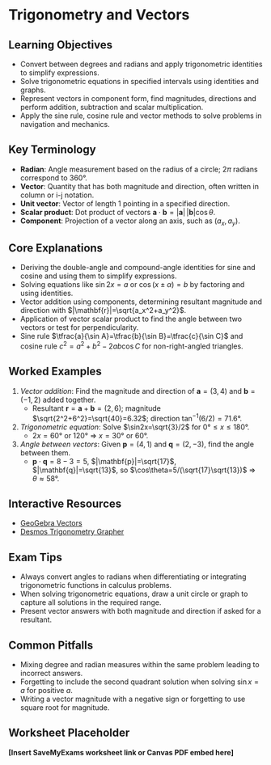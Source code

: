 # Trigonometry and Vectors

## Learning Objectives
- Convert between degrees and radians and apply trigonometric identities to simplify expressions.
- Solve trigonometric equations in specified intervals using identities and graphs.
- Represent vectors in component form, find magnitudes, directions and perform addition, subtraction and scalar multiplication.
- Apply the sine rule, cosine rule and vector methods to solve problems in navigation and mechanics.

## Key Terminology
- **Radian**: Angle measurement based on the radius of a circle; $2\pi$ radians correspond to 360°.
- **Vector**: Quantity that has both magnitude and direction, often written in column or i-j notation.
- **Unit vector**: Vector of length 1 pointing in a specified direction.
- **Scalar product**: Dot product of vectors $\mathbf{a}\cdot\mathbf{b}=|\mathbf{a}|\,|\mathbf{b}|\cos\theta$.
- **Component**: Projection of a vector along an axis, such as $(a_x,a_y)$.

## Core Explanations
- Deriving the double-angle and compound-angle identities for sine and cosine and using them to simplify expressions.
- Solving equations like $\sin2x=a$ or $\cos(x\pm \alpha)=b$ by factoring and using identities.
- Vector addition using components, determining resultant magnitude and direction with $|\mathbf{r}|=\sqrt{a_x^2+a_y^2}$.
- Application of vector scalar product to find the angle between two vectors or test for perpendicularity.
- Sine rule $\tfrac{a}{\sin A}=\tfrac{b}{\sin B}=\tfrac{c}{\sin C}$ and cosine rule $c^2=a^2+b^2-2ab\cos C$ for non-right-angled triangles.

## Worked Examples
1. *Vector addition*: Find the magnitude and direction of $\mathbf{a}=(3,4)$ and $\mathbf{b}=(-1,2)$ added together.
   - Resultant $\mathbf{r}=\mathbf{a}+\mathbf{b}=(2,6)$; magnitude $\sqrt{2^2+6^2}=\sqrt{40}=6.32$; direction $\tan^{-1}(6/2)=71.6°$.
2. *Trigonometric equation*: Solve $\sin2x=\sqrt{3}/2$ for $0°\le x\le180°$.
   - $2x=60°$ or $120°$ ⇒ $x=30°$ or $60°$.
3. *Angle between vectors*: Given $\mathbf{p}=(4,1)$ and $\mathbf{q}=(2,-3)$, find the angle between them.
   - $\mathbf{p}\cdot\mathbf{q}=8-3=5$, $|\mathbf{p}|=\sqrt{17}$, $|\mathbf{q}|=\sqrt{13}$, so $\cos\theta=5/(\sqrt{17}\sqrt{13})$ ⇒ $\theta\approx58°$.

## Interactive Resources
- [GeoGebra Vectors](https://www.geogebra.org/m/FJ2TtR9J)
- [Desmos Trigonometry Grapher](https://www.desmos.com/calculator)

## Exam Tips
- Always convert angles to radians when differentiating or integrating trigonometric functions in calculus problems.
- When solving trigonometric equations, draw a unit circle or graph to capture all solutions in the required range.
- Present vector answers with both magnitude and direction if asked for a resultant.

## Common Pitfalls
- Mixing degree and radian measures within the same problem leading to incorrect answers.
- Forgetting to include the second quadrant solution when solving $\sin x=a$ for positive $a$.
- Writing a vector magnitude with a negative sign or forgetting to use square root for magnitude.

## Worksheet Placeholder
**[Insert SaveMyExams worksheet link or Canvas PDF embed here]**
